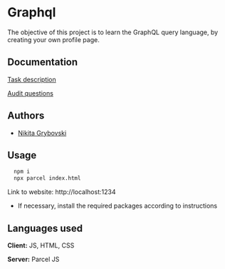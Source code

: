 # Graphql

The objective of this project is to learn the GraphQL query language, by creating your own profile page.



## Documentation

[Task description](https://github.com/01-edu/public/tree/master/subjects/graphql)

[Audit questions](https://github.com/01-edu/public/blob/master/subjects/graphql/audit/README.md)


## Authors

- [Nikita Grybovski](https://01.kood.tech/git/dyskol)


## Usage


```bash
  npm i
  npx parcel index.html

```

Link to website: 
http://localhost:1234
    
  * If necessary, install the required packages according to instructions


## Languages used

**Client:** JS, HTML, CSS

**Server:** Parcel JS
